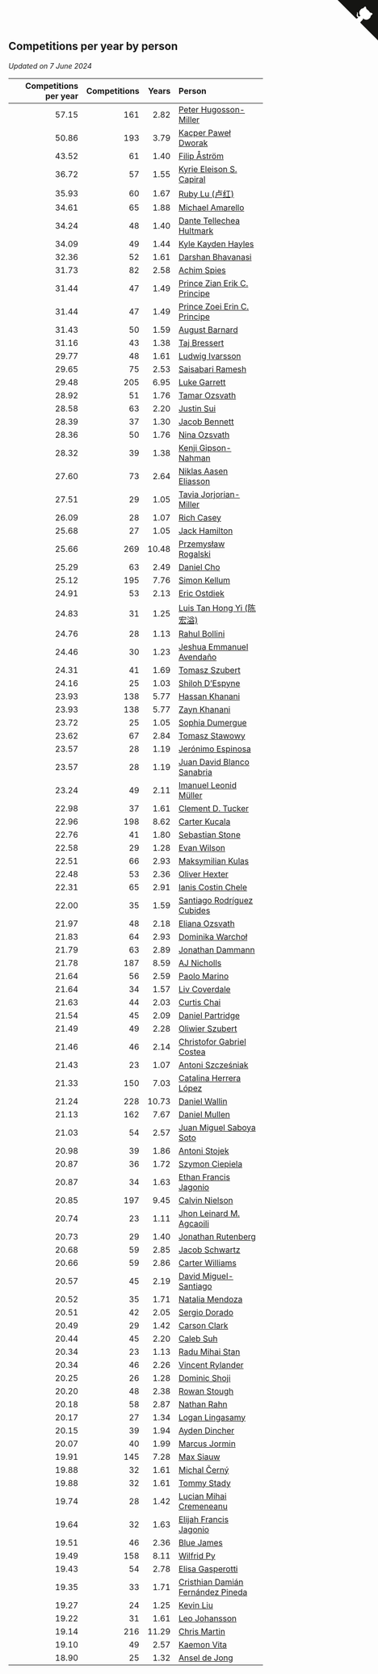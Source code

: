 ## Competitions per year by person

*Updated on  7 June 2024*

| Competitions per year | Competitions | Years | Person |
| ---: | ---: | ---: | :--- |
| 57.15 | 161 | 2.82 | [Peter Hugosson-Miller](https://www.worldcubeassociation.org/persons/2021HUGO01) |
| 50.86 | 193 | 3.79 | [Kacper Paweł Dworak](https://www.worldcubeassociation.org/persons/2020DWOR01) |
| 43.52 | 61 | 1.40 | [Filip Åström](https://www.worldcubeassociation.org/persons/2023ASTR01) |
| 36.72 | 57 | 1.55 | [Kyrie Eleison S. Capiral](https://www.worldcubeassociation.org/persons/2022CAPI02) |
| 35.93 | 60 | 1.67 | [Ruby Lu (卢红)](https://www.worldcubeassociation.org/persons/2022LURU01) |
| 34.61 | 65 | 1.88 | [Michael Amarello](https://www.worldcubeassociation.org/persons/2022AMAR09) |
| 34.24 | 48 | 1.40 | [Dante Tellechea Hultmark](https://www.worldcubeassociation.org/persons/2023HULT01) |
| 34.09 | 49 | 1.44 | [Kyle Kayden Hayles](https://www.worldcubeassociation.org/persons/2022HAYL02) |
| 32.36 | 52 | 1.61 | [Darshan Bhavanasi](https://www.worldcubeassociation.org/persons/2022BHAV01) |
| 31.73 | 82 | 2.58 | [Achim Spies](https://www.worldcubeassociation.org/persons/2021SPIE01) |
| 31.44 | 47 | 1.49 | [Prince Zian Erik C. Principe](https://www.worldcubeassociation.org/persons/2022PRIN08) |
| 31.44 | 47 | 1.49 | [Prince Zoei Erin C. Principe](https://www.worldcubeassociation.org/persons/2022PRIN09) |
| 31.43 | 50 | 1.59 | [August Barnard](https://www.worldcubeassociation.org/persons/2022BARN21) |
| 31.16 | 43 | 1.38 | [Taj Bressert](https://www.worldcubeassociation.org/persons/2023BRES01) |
| 29.77 | 48 | 1.61 | [Ludwig Ivarsson](https://www.worldcubeassociation.org/persons/2022IVAR01) |
| 29.65 | 75 | 2.53 | [Saisabari Ramesh](https://www.worldcubeassociation.org/persons/2021RAME01) |
| 29.48 | 205 | 6.95 | [Luke Garrett](https://www.worldcubeassociation.org/persons/2017GARR05) |
| 28.92 | 51 | 1.76 | [Tamar Ozsvath](https://www.worldcubeassociation.org/persons/2022OZSV04) |
| 28.58 | 63 | 2.20 | [Justin Sui](https://www.worldcubeassociation.org/persons/2022SUIJ01) |
| 28.39 | 37 | 1.30 | [Jacob Bennett](https://www.worldcubeassociation.org/persons/2023BENN04) |
| 28.36 | 50 | 1.76 | [Nina Ozsvath](https://www.worldcubeassociation.org/persons/2022OZSV03) |
| 28.32 | 39 | 1.38 | [Kenji Gipson-Nahman](https://www.worldcubeassociation.org/persons/2023GIPS01) |
| 27.60 | 73 | 2.64 | [Niklas Aasen Eliasson](https://www.worldcubeassociation.org/persons/2021ELIA01) |
| 27.51 | 29 | 1.05 | [Tavia Jorjorian-Miller](https://www.worldcubeassociation.org/persons/2023JORJ01) |
| 26.09 | 28 | 1.07 | [Rich Casey](https://www.worldcubeassociation.org/persons/2023CASE06) |
| 25.68 | 27 | 1.05 | [Jack Hamilton](https://www.worldcubeassociation.org/persons/2023HAMI08) |
| 25.66 | 269 | 10.48 | [Przemysław Rogalski](https://www.worldcubeassociation.org/persons/2013ROGA02) |
| 25.29 | 63 | 2.49 | [Daniel Cho](https://www.worldcubeassociation.org/persons/2021CHOD01) |
| 25.12 | 195 | 7.76 | [Simon Kellum](https://www.worldcubeassociation.org/persons/2016KELL12) |
| 24.91 | 53 | 2.13 | [Eric Ostdiek](https://www.worldcubeassociation.org/persons/2022OSTD01) |
| 24.83 | 31 | 1.25 | [Luis Tan Hong Yi (陈宏溢)](https://www.worldcubeassociation.org/persons/2023YILU01) |
| 24.76 | 28 | 1.13 | [Rahul Bollini](https://www.worldcubeassociation.org/persons/2023BOLL01) |
| 24.46 | 30 | 1.23 | [Jeshua Emmanuel Avendaño](https://www.worldcubeassociation.org/persons/2023AVEN01) |
| 24.31 | 41 | 1.69 | [Tomasz Szubert](https://www.worldcubeassociation.org/persons/2022SZUB02) |
| 24.16 | 25 | 1.03 | [Shiloh D’Espyne](https://www.worldcubeassociation.org/persons/2023DESP01) |
| 23.93 | 138 | 5.77 | [Hassan Khanani](https://www.worldcubeassociation.org/persons/2018KHAN26) |
| 23.93 | 138 | 5.77 | [Zayn Khanani](https://www.worldcubeassociation.org/persons/2018KHAN28) |
| 23.72 | 25 | 1.05 | [Sophia Dumergue](https://www.worldcubeassociation.org/persons/2023DUME02) |
| 23.62 | 67 | 2.84 | [Tomasz Stawowy](https://www.worldcubeassociation.org/persons/2021STAW01) |
| 23.57 | 28 | 1.19 | [Jerónimo Espinosa](https://www.worldcubeassociation.org/persons/2023ESPI07) |
| 23.57 | 28 | 1.19 | [Juan David Blanco Sanabria](https://www.worldcubeassociation.org/persons/2023SANA04) |
| 23.24 | 49 | 2.11 | [Imanuel Leonid Müller](https://www.worldcubeassociation.org/persons/2022MULL02) |
| 22.98 | 37 | 1.61 | [Clement D. Tucker](https://www.worldcubeassociation.org/persons/2022TUCK09) |
| 22.96 | 198 | 8.62 | [Carter Kucala](https://www.worldcubeassociation.org/persons/2015KUCA01) |
| 22.76 | 41 | 1.80 | [Sebastian Stone](https://www.worldcubeassociation.org/persons/2022STON09) |
| 22.58 | 29 | 1.28 | [Evan Wilson](https://www.worldcubeassociation.org/persons/2023WILS11) |
| 22.51 | 66 | 2.93 | [Maksymilian Kulas](https://www.worldcubeassociation.org/persons/2021KULA02) |
| 22.48 | 53 | 2.36 | [Oliver Hexter](https://www.worldcubeassociation.org/persons/2022HEXT01) |
| 22.31 | 65 | 2.91 | [Ianis Costin Chele](https://www.worldcubeassociation.org/persons/2021CHEL01) |
| 22.00 | 35 | 1.59 | [Santiago Rodríguez Cubides](https://www.worldcubeassociation.org/persons/2022CUBI01) |
| 21.97 | 48 | 2.18 | [Eliana Ozsvath](https://www.worldcubeassociation.org/persons/2022OZSV01) |
| 21.83 | 64 | 2.93 | [Dominika Warchoł](https://www.worldcubeassociation.org/persons/2021WARC01) |
| 21.79 | 63 | 2.89 | [Jonathan Dammann](https://www.worldcubeassociation.org/persons/2021DAMM01) |
| 21.78 | 187 | 8.59 | [AJ Nicholls](https://www.worldcubeassociation.org/persons/2015NICH04) |
| 21.64 | 56 | 2.59 | [Paolo Marino](https://www.worldcubeassociation.org/persons/2021MARI04) |
| 21.64 | 34 | 1.57 | [Liv Coverdale](https://www.worldcubeassociation.org/persons/2022COVE02) |
| 21.63 | 44 | 2.03 | [Curtis Chai](https://www.worldcubeassociation.org/persons/2022CHAI02) |
| 21.54 | 45 | 2.09 | [Daniel Partridge](https://www.worldcubeassociation.org/persons/2022PART02) |
| 21.49 | 49 | 2.28 | [Oliwier Szubert](https://www.worldcubeassociation.org/persons/2022SZUB01) |
| 21.46 | 46 | 2.14 | [Christofor Gabriel Costea](https://www.worldcubeassociation.org/persons/2022COST03) |
| 21.43 | 23 | 1.07 | [Antoni Szcześniak](https://www.worldcubeassociation.org/persons/2023SZCZ04) |
| 21.33 | 150 | 7.03 | [Catalina Herrera López](https://www.worldcubeassociation.org/persons/2017LOPE31) |
| 21.24 | 228 | 10.73 | [Daniel Wallin](https://www.worldcubeassociation.org/persons/2013WALL03) |
| 21.13 | 162 | 7.67 | [Daniel Mullen](https://www.worldcubeassociation.org/persons/2016MULL04) |
| 21.03 | 54 | 2.57 | [Juan Miguel Saboya Soto](https://www.worldcubeassociation.org/persons/2021SOTO01) |
| 20.98 | 39 | 1.86 | [Antoni Stojek](https://www.worldcubeassociation.org/persons/2022STOJ03) |
| 20.87 | 36 | 1.72 | [Szymon Ciepiela](https://www.worldcubeassociation.org/persons/2022CIEP01) |
| 20.87 | 34 | 1.63 | [Ethan Francis Jagonio](https://www.worldcubeassociation.org/persons/2022JAGO03) |
| 20.85 | 197 | 9.45 | [Calvin Nielson](https://www.worldcubeassociation.org/persons/2014NIEL03) |
| 20.74 | 23 | 1.11 | [Jhon Leinard M. Agcaoili](https://www.worldcubeassociation.org/persons/2023AGCA01) |
| 20.73 | 29 | 1.40 | [Jonathan Rutenberg](https://www.worldcubeassociation.org/persons/2023RUTE01) |
| 20.68 | 59 | 2.85 | [Jacob Schwartz](https://www.worldcubeassociation.org/persons/2021SCHW01) |
| 20.66 | 59 | 2.86 | [Carter Williams](https://www.worldcubeassociation.org/persons/2021WILL06) |
| 20.57 | 45 | 2.19 | [David Miguel-Santiago](https://www.worldcubeassociation.org/persons/2022MIGU02) |
| 20.52 | 35 | 1.71 | [Natalia Mendoza](https://www.worldcubeassociation.org/persons/2022MEND24) |
| 20.51 | 42 | 2.05 | [Sergio Dorado](https://www.worldcubeassociation.org/persons/2022CORR05) |
| 20.49 | 29 | 1.42 | [Carson Clark](https://www.worldcubeassociation.org/persons/2023CLAR02) |
| 20.44 | 45 | 2.20 | [Caleb Suh](https://www.worldcubeassociation.org/persons/2022SUHC01) |
| 20.34 | 23 | 1.13 | [Radu Mihai Stan](https://www.worldcubeassociation.org/persons/2023STAN09) |
| 20.34 | 46 | 2.26 | [Vincent Rylander](https://www.worldcubeassociation.org/persons/2022RYLA01) |
| 20.25 | 26 | 1.28 | [Dominic Shoji](https://www.worldcubeassociation.org/persons/2023SHOJ01) |
| 20.20 | 48 | 2.38 | [Rowan Stough](https://www.worldcubeassociation.org/persons/2022STOU01) |
| 20.18 | 58 | 2.87 | [Nathan Rahn](https://www.worldcubeassociation.org/persons/2021RAHN01) |
| 20.17 | 27 | 1.34 | [Logan Lingasamy](https://www.worldcubeassociation.org/persons/2023LING02) |
| 20.15 | 39 | 1.94 | [Ayden Dincher](https://www.worldcubeassociation.org/persons/2022DINC01) |
| 20.07 | 40 | 1.99 | [Marcus Jormin](https://www.worldcubeassociation.org/persons/2022JORM01) |
| 19.91 | 145 | 7.28 | [Max Siauw](https://www.worldcubeassociation.org/persons/2017SIAU02) |
| 19.88 | 32 | 1.61 | [Michal Černý](https://www.worldcubeassociation.org/persons/2022CERN03) |
| 19.88 | 32 | 1.61 | [Tommy Stady](https://www.worldcubeassociation.org/persons/2022STAD01) |
| 19.74 | 28 | 1.42 | [Lucian Mihai Cremeneanu](https://www.worldcubeassociation.org/persons/2023CREM01) |
| 19.64 | 32 | 1.63 | [Elijah Francis Jagonio](https://www.worldcubeassociation.org/persons/2022JAGO02) |
| 19.51 | 46 | 2.36 | [Blue James](https://www.worldcubeassociation.org/persons/2022JAME01) |
| 19.49 | 158 | 8.11 | [Wilfrid Py](https://www.worldcubeassociation.org/persons/2016PYWI01) |
| 19.43 | 54 | 2.78 | [Elisa Gasperotti](https://www.worldcubeassociation.org/persons/2021GASP01) |
| 19.35 | 33 | 1.71 | [Cristhian Damián Fernández Pineda](https://www.worldcubeassociation.org/persons/2022PINE05) |
| 19.27 | 24 | 1.25 | [Kevin Liu](https://www.worldcubeassociation.org/persons/2023LIUK02) |
| 19.22 | 31 | 1.61 | [Leo Johansson](https://www.worldcubeassociation.org/persons/2022JOHA08) |
| 19.14 | 216 | 11.29 | [Chris Martin](https://www.worldcubeassociation.org/persons/2013MART03) |
| 19.10 | 49 | 2.57 | [Kaemon Vita](https://www.worldcubeassociation.org/persons/2021VITA01) |
| 18.90 | 25 | 1.32 | [Ansel de Jong](https://www.worldcubeassociation.org/persons/2023JONG01) |


<a href="https://github.com/jonatanklosko/wca_statistics" class="github-corner" aria-label="View source on Github"><svg width="80" height="80" viewBox="0 0 250 250" style="fill:#151513; color:#fff; position: absolute; top: 0; border: 0; right: 0;" aria-hidden="true"><path d="M0,0 L115,115 L130,115 L142,142 L250,250 L250,0 Z"></path><path d="M128.3,109.0 C113.8,99.7 119.0,89.6 119.0,89.6 C122.0,82.7 120.5,78.6 120.5,78.6 C119.2,72.0 123.4,76.3 123.4,76.3 C127.3,80.9 125.5,87.3 125.5,87.3 C122.9,97.6 130.6,101.9 134.4,103.2" fill="currentColor" style="transform-origin: 130px 106px;" class="octo-arm"></path><path d="M115.0,115.0 C114.9,115.1 118.7,116.5 119.8,115.4 L133.7,101.6 C136.9,99.2 139.9,98.4 142.2,98.6 C133.8,88.0 127.5,74.4 143.8,58.0 C148.5,53.4 154.0,51.2 159.7,51.0 C160.3,49.4 163.2,43.6 171.4,40.1 C171.4,40.1 176.1,42.5 178.8,56.2 C183.1,58.6 187.2,61.8 190.9,65.4 C194.5,69.0 197.7,73.2 200.1,77.6 C213.8,80.2 216.3,84.9 216.3,84.9 C212.7,93.1 206.9,96.0 205.4,96.6 C205.1,102.4 203.0,107.8 198.3,112.5 C181.9,128.9 168.3,122.5 157.7,114.1 C157.9,116.9 156.7,120.9 152.7,124.9 L141.0,136.5 C139.8,137.7 141.6,141.9 141.8,141.8 Z" fill="currentColor" class="octo-body"></path></svg></a><style>.github-corner:hover .octo-arm{animation:octocat-wave 560ms ease-in-out}@keyframes octocat-wave{0%,100%{transform:rotate(0)}20%,60%{transform:rotate(-25deg)}40%,80%{transform:rotate(10deg)}}@media (max-width:500px){.github-corner:hover .octo-arm{animation:none}.github-corner .octo-arm{animation:octocat-wave 560ms ease-in-out}}</style>
